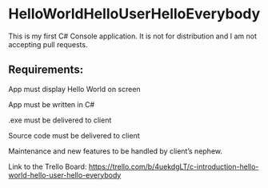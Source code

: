 # HelloWorldHelloUserHelloEverybody

This is my first C# Console application. It is not for distribution and I am not accepting pull requests.

## Requirements:

App must display Hello World on screen

App must be written in C#

.exe must be delivered to client

Source code must be delivered to client

Maintenance and new features to be handled by client’s nephew.

Link to the Trello Board: https://trello.com/b/4uekdgLT/c-introduction-hello-world-hello-user-hello-everybody

 
